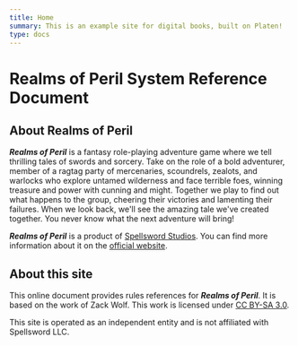 ```yaml
---
title: Home
summary: This is an example site for digital books, built on Platen!
type: docs
---
```


# Realms of Peril System Reference Document

## About Realms of Peril

***Realms of Peril*** is a fantasy role-playing adventure game where we tell thrilling tales of swords and sorcery. Take on the role of a bold adventurer, member of a ragtag party of mercenaries, scoundrels, zealots, and warlocks who explore untamed wilderness and face terrible foes, winning treasure and power with cunning and might. Together we play to find out what happens to the group, cheering their victories and lamenting their failures. When we look back, we'll see the amazing tale we've created together. You never know what the next adventure will bring!

***Realms of Peril*** is a product of [Spellsword Studios](https://www.spellsword.net/). You can find more information about it on the [official website](https://realmsofperil.webflow.io/).

## About this site

This online document provides rules references for ***Realms of Peril***. It is based on the work of Zack Wolf. This work is licensed under [CC BY-SA 3.0](https://creativecommons.org/licenses/by-sa/3.0/). 

This site is operated as an independent entity and is not affiliated with Spellsword LLC.

